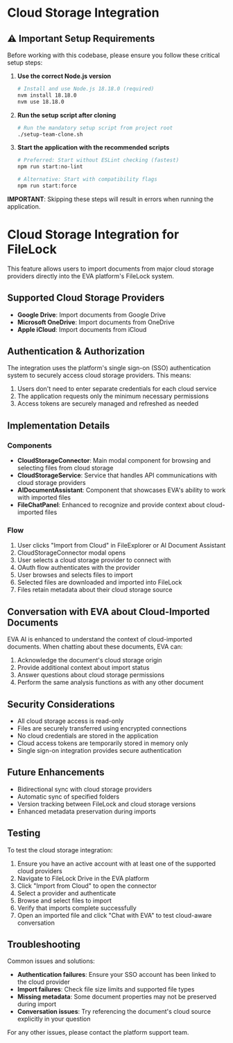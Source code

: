 # Cloud Storage Integration

## ⚠️ Important Setup Requirements

Before working with this codebase, please ensure you follow these critical setup steps:

1. **Use the correct Node.js version**
   ```bash
   # Install and use Node.js 18.18.0 (required)
   nvm install 18.18.0
   nvm use 18.18.0
   ```

2. **Run the setup script after cloning**
   ```bash
   # Run the mandatory setup script from project root
   ./setup-team-clone.sh
   ```

3. **Start the application with the recommended scripts**
   ```bash
   # Preferred: Start without ESLint checking (fastest)
   npm run start:no-lint
   
   # Alternative: Start with compatibility flags
   npm run start:force
   ```

**IMPORTANT**: Skipping these steps will result in errors when running the application.

# Cloud Storage Integration for FileLock

This feature allows users to import documents from major cloud storage providers directly into the EVA platform's FileLock system.

## Supported Cloud Storage Providers

- **Google Drive**: Import documents from Google Drive
- **Microsoft OneDrive**: Import documents from OneDrive
- **Apple iCloud**: Import documents from iCloud

## Authentication & Authorization

The integration uses the platform's single sign-on (SSO) authentication system to securely access cloud storage providers. This means:

1. Users don't need to enter separate credentials for each cloud service
2. The application requests only the minimum necessary permissions
3. Access tokens are securely managed and refreshed as needed

## Implementation Details

### Components

- **CloudStorageConnector**: Main modal component for browsing and selecting files from cloud storage
- **CloudStorageService**: Service that handles API communications with cloud storage providers
- **AIDocumentAssistant**: Component that showcases EVA's ability to work with imported files
- **FileChatPanel**: Enhanced to recognize and provide context about cloud-imported files

### Flow

1. User clicks "Import from Cloud" in FileExplorer or AI Document Assistant
2. CloudStorageConnector modal opens
3. User selects a cloud storage provider to connect with
4. OAuth flow authenticates with the provider
5. User browses and selects files to import
6. Selected files are downloaded and imported into FileLock
7. Files retain metadata about their cloud storage source

## Conversation with EVA about Cloud-Imported Documents

EVA AI is enhanced to understand the context of cloud-imported documents. When chatting about these documents, EVA can:

1. Acknowledge the document's cloud storage origin
2. Provide additional context about import status
3. Answer questions about cloud storage permissions
4. Perform the same analysis functions as with any other document

## Security Considerations

- All cloud storage access is read-only
- Files are securely transferred using encrypted connections
- No cloud credentials are stored in the application
- Cloud access tokens are temporarily stored in memory only
- Single sign-on integration provides secure authentication

## Future Enhancements

- Bidirectional sync with cloud storage providers
- Automatic sync of specified folders
- Version tracking between FileLock and cloud storage versions
- Enhanced metadata preservation during imports

## Testing

To test the cloud storage integration:

1. Ensure you have an active account with at least one of the supported cloud providers
2. Navigate to FileLock Drive in the EVA platform
3. Click "Import from Cloud" to open the connector
4. Select a provider and authenticate
5. Browse and select files to import
6. Verify that imports complete successfully
7. Open an imported file and click "Chat with EVA" to test cloud-aware conversation

## Troubleshooting

Common issues and solutions:

- **Authentication failures**: Ensure your SSO account has been linked to the cloud provider
- **Import failures**: Check file size limits and supported file types
- **Missing metadata**: Some document properties may not be preserved during import
- **Conversation issues**: Try referencing the document's cloud source explicitly in your question

For any other issues, please contact the platform support team. 